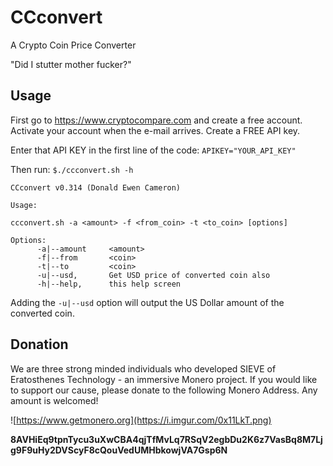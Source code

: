 # CCconvert 

A Crypto Coin Price Converter

"Did I stutter mother fucker?"

## Usage

First go to https://www.cryptocompare.com and create a free account. Activate your account when the e-mail arrives. Create a FREE API key. 

Enter that API KEY in the first line of the code: `APIKEY="YOUR_API_KEY"`

Then run: `$./ccconvert.sh -h`

```
CCconvert v0.314 (Donald Ewen Cameron)

Usage: 

ccconvert.sh -a <amount> -f <from_coin> -t <to_coin> [options]

Options:  
      -a|--amount     <amount>
      -f|--from       <coin>
      -t|--to         <coin>
      -u|--usd,       Get USD price of converted coin also
      -h|--help,      this help screen      
```

Adding the `-u|--usd` option will output the US Dollar amount of the converted coin.


## Donation

We are three strong minded individuals who developed SIEVE of Eratosthenes Technology - an immersive Monero project. If you would like to support our cause, please donate to the following Monero Address. Any amount is welcomed!

![https://www.getmonero.org](https://i.imgur.com/0x11LkT.png)

**8AVHiEq9tpnTycu3uXwCBA4qjTfMvLq7RSqV2egbDu2K6z7VasBq8M7Ljg9F9uHy2DVScyF8cQouVedUMHbkowjVA7Gsp6N**

